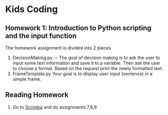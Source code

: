 # Kids Coding
## Homework 1: Introduction to Python scripting and the input function 

 
The homework assignment is divided into 2 pieces
1. DecisionMaking.py
-- The goal of decision making is to ask the user to input some text information and save it to a variable. Then ask the user to choose a format. Based on the request print the newly formatted text.
1. FrameTemplate.py
Your goal is to display user input (sentence) in a simple frame. 


## Reading Homework
1. Go to [Scrimba](https://scrimba.com/g/gpython) and do assignments 7,8,9.
